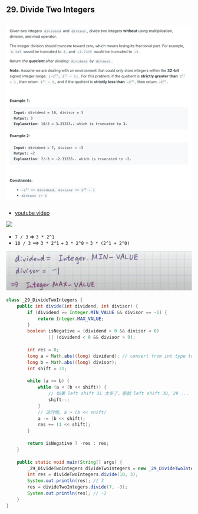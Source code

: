 ## 29. Divide Two Integers
![](img/2023-03-10-13-57-53.png)
---
- [youtube video](https://www.youtube.com/watch?v=S9huMzNzR4M)

![](img/2023-03-10-14-49-07.png)

- `7 / 3` => `3 * 2^1` 
- `10 / 3` ==> `3 * 2^1` + `3 * 2^0` = `3 * (2^1 + 2^0)`


![](img/2023-03-10-15-33-53.png)

```java
class _29_DivideTwoIntegers {
    public int divide(int dividend, int divisor) {
        if (dividend == Integer.MIN_VALUE && divisor == -1) {
            return Integer.MAX_VALUE;
        }
        boolean isNegative = (dividend > 0 && divisor < 0)
                || (dividend < 0 && divisor > 0);

        int res = 0;
        long a = Math.abs((long) dividend); // convert from int type to Long type
        long b = Math.abs((long) divisor);
        int shift = 31;

        while (a >= b) {
            while (a < (b << shift)) {
                // 如果 left shift 31 太多了，那就 left shift 30, 29 ...
                shift--;
            }
            // 这时候, a > (b << shift)
            a -= (b << shift);
            res += (1 << shift);
        }

        return isNegative ? -res : res;
    }

    public static void main(String[] args) {
        _29_DivideTwoIntegers divideTwoIntegers = new _29_DivideTwoIntegers();
        int res = divideTwoIntegers.divide(10, 3);
        System.out.println(res); // 3
        res = divideTwoIntegers.divide(7, -3);
        System.out.println(res); // -2
    }
}
```